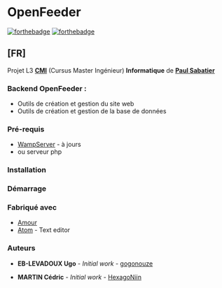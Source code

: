 # OpenFeeder
[![forthebadge](https://forthebadge.com/images/badges/gluten-free.svg)](http://forthebadge.com)  [![forthebadge](https://forthebadge.com/images/badges/powered-by-responsibility.svg)](http://forthebadge.com)
## [FR]
Projet L3 **[CMI](https://reseau-figure.fr)** (Cursus Master Ingénieur) **Informatique** de **[Paul Sabatier](https://www.univ-tlse3.fr)**

### Backend OpenFeeder :
* Outils de création et gestion du site web
* Outils de création et gestion de la base de données

### Pré-requis
* [WampServer](http://www.wampserver.com) - à jours
* ou serveur php

### Installation

### Démarrage

### Fabriqué avec

* [Amour](https://fr.wikipedia.org/wiki/Amour)
* [Atom](https://atom.io) - Text editor


### Auteurs
* **EB-LEVADOUX Ugo** - *Initial work* - [gogonouze](https://github.com/gogonouze)
<script type="text/javascript" src="https://platform.linkedin.com/badges/js/profile.js" async defer></script>
* **MARTIN Cédric** - *Initial work* - [HexagoNiin](https://github.com/HexagoNiin)

